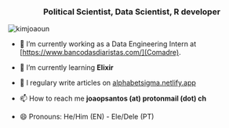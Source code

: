 

<h3 align="center">Political Scientist, Data Scientist, R developer</h3>

<p align="left"> <img src="https://komarev.com/ghpvc/?username=kimjoaoun" alt="kimjoaoun" /> </p>

- 🔭 I’m currently working as a Data Engineering Intern at [https://www.bancodasdiaristas.com/](Comadre).

- 🌱 I’m currently learning **Elixir**

- 📝 I regulary write articles on [alphabetsigma.netlify.app](https://alphabetsigma.netlify.app/)

- 📫 How to reach me **joaopsantos (at) protonmail (dot) ch**

- 😄 Pronouns: He/Him (EN) - Ele/Dele (PT)

